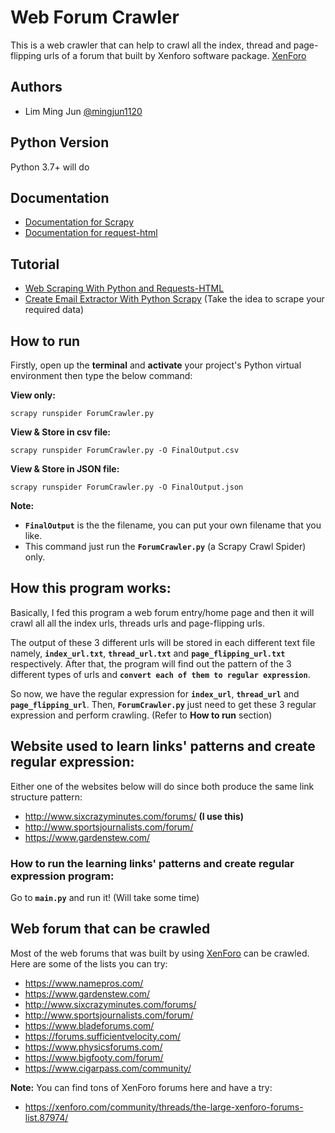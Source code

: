
# Web Forum Crawler
This is a web crawler that can help to crawl all the index, thread and page-flipping urls of a forum that built by Xenforo software package. [XenForo](https://xenforo.com/)
## Authors

- Lim Ming Jun [@mingjun1120](https://www.github.com/mingjun1120)

  
## Python Version

Python 3.7+ will do

  
## Documentation

- [Documentation for Scrapy](https://docs.scrapy.org/en/latest/)
- [Documentation for request-html](https://docs.python-requests.org/projects/requests-html/en/latest/)

## Tutorial
- [Web Scraping With Python and Requests-HTML](https://www.jcchouinard.com/web-scraping-with-python-and-requests-html/)
- [Create Email Extractor With Python Scrapy](https://youtu.be/nRZ2q83AG4g) (Take the idea to scrape your required data)

  
## How to run

Firstly, open up the **terminal** and **activate** your project's Python virtual environment then type the below command:

**View only:**
```
scrapy runspider ForumCrawler.py
```

**View & Store in csv file:**
```
scrapy runspider ForumCrawler.py -O FinalOutput.csv
```

**View & Store in JSON file:**
```
scrapy runspider ForumCrawler.py -O FinalOutput.json
```

**Note:** 
- **`FinalOutput`** is the the filename, you can put your own filename that you like.
- This command just run the **`ForumCrawler.py`** (a Scrapy Crawl Spider) only.

## How this program works:
Basically, I fed this program a web forum entry/home page and then it will crawl all all the index urls, threads urls and page-flipping urls. 

The output of these 3 different urls will be stored in each different text file namely, **`index_url.txt`**, **`thread_url.txt`** and **`page_flipping_url.txt`**
respectively. After that, the program will find out the pattern of the 3 different types of urls and **`convert each of them to regular expression`**.

So now, we have the regular expression for **`index_url`**, **`thread_url`** and **`page_flipping_url`**. Then, **`ForumCrawler.py`** just need to get 
these 3 regular expression and perform crawling.
(Refer to **How to run** section)

## Website used to learn links' patterns and create regular expression:
Either one of the websites below will do since both produce the same link structure pattern:
- http://www.sixcrazyminutes.com/forums/ **(I use this)**
- http://www.sportsjournalists.com/forum/
- https://www.gardenstew.com/

### How to run the learning links' patterns and create regular expression program:
Go to **`main.py`** and run it! (Will take some time)

## Web forum that can be crawled
Most of the web forums that was built by using [XenForo](https://xenforo.com/) can be crawled. Here are some of the lists you can try:

- https://www.namepros.com/
- https://www.gardenstew.com/
- http://www.sixcrazyminutes.com/forums/
- http://www.sportsjournalists.com/forum/
- https://www.bladeforums.com/
- https://forums.sufficientvelocity.com/
- https://www.physicsforums.com/
- https://www.bigfooty.com/forum/
- https://www.cigarpass.com/community/

**Note:** 
You can find tons of XenForo forums here and have a try:
- https://xenforo.com/community/threads/the-large-xenforo-forums-list.87974/
